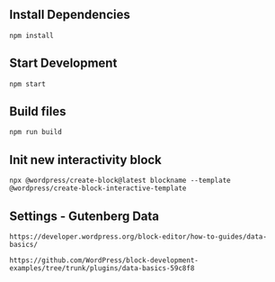 ## Install Dependencies

`npm install`

## Start Development

`npm start`

## Build files

`npm run build`

## Init new interactivity block

`npx @wordpress/create-block@latest blockname --template @wordpress/create-block-interactive-template`

## Settings - Gutenberg Data

`https://developer.wordpress.org/block-editor/how-to-guides/data-basics/`

`https://github.com/WordPress/block-development-examples/tree/trunk/plugins/data-basics-59c8f8`

